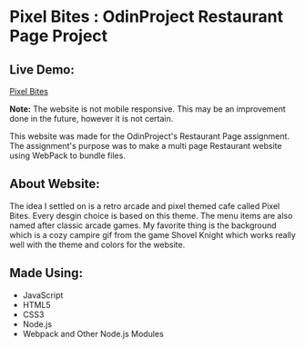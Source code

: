 # Pixel Bites : OdinProject Restaurant Page Project

## Live Demo:
[Pixel Bites](https://naetsawd.github.io/OdinProject-Restaurant)

**Note:** The website is not mobile responsive. This may be an improvement done in the future, however it is not certain.

This website was made for the OdinProject's Restaurant Page assignment. The assignment's purpose was to make a multi page Restaurant website using WebPack to bundle files.

## About Website:
The idea I settled on is a retro arcade and pixel themed cafe called Pixel Bites. Every desgin choice is based on this theme. The menu items are also named after classic arcade games. My favorite thing is the background which is a cozy campire gif from the game Shovel Knight which works really well with the theme and colors for the website.

## Made Using:
- JavaScript
- HTML5
- CSS3
- Node.js
- Webpack and Other Node.js Modules